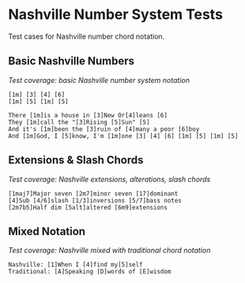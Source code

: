 # Nashville Number System Tests

Test cases for Nashville number chord notation.

## Basic Nashville Numbers

_Test coverage: basic Nashville number system notation_

```chopro
[1m] [3] [4] [6]
[1m] [5] [1m] [5]

There [1m]is a house in [3]New Or[4]leans [6]
They [1m]call the "[3]Rising [5]Sun" [5]
And it's [1m]been the [3]ruin of [4]many a poor [6]boy
And [1m]God, I [5]know, I'm [1m]one [3] [4] [6] [1m] [5] [1m] [5]
```

## Extensions & Slash Chords

_Test coverage: Nashville extensions, alterations, slash chords_

```chopro
[1maj7]Major seven [2m7]minor seven [17]dominant
[4]Sub [4/6]slash [1/3]inversions [5/7]bass notes
[2m7b5]Half dim [5alt]altered [6m9]extensions
```

## Mixed Notation

_Test coverage: Nashville mixed with traditional chord notation_

```chopro
Nashville: [1]When I [4]find my[5]self
Traditional: [A]Speaking [D]words of [E]wisdom
```
